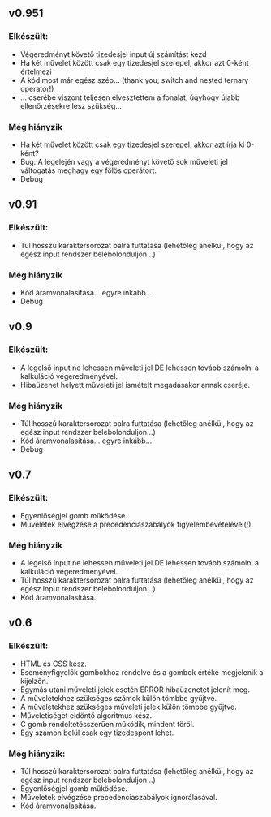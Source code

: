 ## v0.951

### Elkészült:
- Végeredményt követő tizedesjel input új számítást kezd
- Ha két művelet között csak egy tizedesjel szerepel, akkor azt 0-ként értelmezi
- A kód most már egész szép... (thank you, switch and nested ternary operator!)
- ... cserébe viszont teljesen elvesztettem a fonalat, úgyhogy újabb ellenőrzésekre lesz szükség...

### Még hiányzik
- Ha két művelet között csak egy tizedesjel szerepel, akkor azt írja ki 0-ként?
- Bug: A legelején vagy a végeredményt követő sok műveleti jel váltogatás meghagy egy fölös operátort. 
- Debug

## v0.91

### Elkészült:
- Túl hosszú karaktersorozat balra futtatása (lehetőleg anélkül, hogy az egész input rendszer belebolonduljon...)

### Még hiányzik
- Kód áramvonalasítása... egyre inkább...
- Debug

## v0.9

### Elkészült:
- A legelső input ne lehessen műveleti jel DE lehessen tovább számolni a kalkuláció végeredményével.
- Hibaüzenet helyett műveleti jel ismételt megadásakor annak cseréje.

### Még hiányzik
- Túl hosszú karaktersorozat balra futtatása (lehetőleg anélkül, hogy az egész input rendszer belebolonduljon...)
- Kód áramvonalasítása... egyre inkább...
- Debug

## v0.7

### Elkészült:
- Egyenlőségjel gomb működése.
- Műveletek elvégzése a precedenciaszabályok figyelembevételével(!).

### Még hiányzik
- A legelső input ne lehessen műveleti jel DE lehessen tovább számolni a kalkuláció végeredményével.
- Túl hosszú karaktersorozat balra futtatása (lehetőleg anélkül, hogy az egész input rendszer belebolonduljon...)
- Kód áramvonalasítása.

## v0.6

### Elkészült:
- HTML és CSS kész.
- Eseményfigyelők gombokhoz rendelve és a gombok értéke megjelenik a kijelzőn.
- Egymás utáni műveleti jelek esetén ERROR hibaüzenetet jelenít meg.
- A műveletekhez szükséges számok külön tömbbe gyűjtve.
- A műveletekhez szükséges műveleti jelek külön tömbbe gyűjtve.
- Műveletiséget eldöntő algoritmus kész.
- C gomb rendeltetésszerűen működik, mindent töröl.
- Egy számon belül csak egy tizedespont lehet.

### Még hiányzik:
- Túl hosszú karaktersorozat balra futtatása (lehetőleg anélkül, hogy az egész input rendszer belebolonduljon...)
- Egyenlőségjel gomb működése. 
- Műveletek elvégzése precedenciaszabályok ignorálásával.
- Kód áramvonalasítása.
